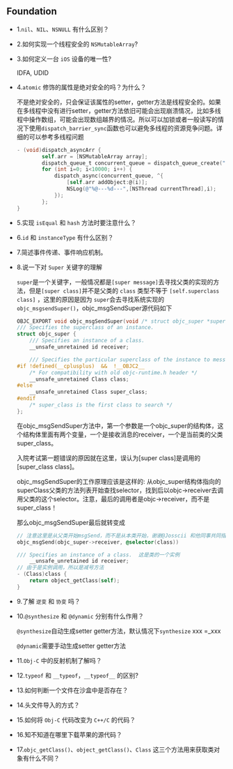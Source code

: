 ## Foundation

- 1.`nil`、`NIL`、`NSNULL` 有什么区别？

  

- 2.如何实现一个线程安全的 `NSMutableArray`? 

  

- 3.如何定义一台 `iOS` 设备的唯一性? 

  IDFA, UDID

- 4.`atomic` 修饰的属性是绝对安全的吗？为什么？

  不是绝对安全的，只会保证该属性的setter，getter方法是线程安全的。如果在多线程中没有进行setter，getter方法依旧可能会出现崩溃情况，比如多线程中操作数组，可能会出现数组越界的情况。所以可以加锁或者一般读写的情况下使用`dispatch_barrier_sync`函数也可以避免多线程的资源竞争问题。详细的可以参考多线程问题

  ```objective-c
  - (void)dispatch_asyncArr {
          self.arr = [NSMutableArray array];
          dispatch_queue_t concurrent_queue = dispatch_queue_create("com.domain.queuename", DISPATCH_QUEUE_CONCURRENT);
          for (int i=0; i<10000; i++) {
              dispatch_async(concurrent_queue, ^{
                  [self.arr addObject:@(i)];
                  NSLog(@"%@---%d---",[NSThread currentThread],i);
              });
          };
  }
  ```

  

- 5.实现 `isEqual` 和 `hash` 方法时要注意什么？

  

- 6.`id` 和 `instanceType` 有什么区别？

  

- 7.简述事件传递、事件响应机制。

  

- 8.说一下对 `Super` 关键字的理解

  `super`是一个关键字，一般情况都是`[super message]`去寻找父类的实现的方法，但是`[super class]`并不是父类的 `class` 类型不等于 `[self.superclass class]` ，这里的原因是因为 `super`会去寻找系统实现的`objc_msgsendSuper()`，objc_msgSendSuper源代码如下

  ```objective-c
  OBJC_EXPORT void objc_msgSendSuper(void /* struct objc_super *super, SEL op, ... */ )
  /// Specifies the superclass of an instance. 
  struct objc_super {
      /// Specifies an instance of a class.
      __unsafe_unretained id receiver;
  
      /// Specifies the particular superclass of the instance to message. 
  #if !defined(__cplusplus)  &&  !__OBJC2__
      /* For compatibility with old objc-runtime.h header */
      __unsafe_unretained Class class;
  #else
      __unsafe_unretained Class super_class;
  #endif
      /* super_class is the first class to search */
  };
  ```

  在objc_msgSendSuper方法中，第一个参数是一个objc_super的结构体，这个结构体里面有两个变量，一个是接收消息的receiver，一个是当前类的父类super_class。

  入院考试第一题错误的原因就在这里，误认为[super class]是调用的[super_class class]。

  objc_msgSendSuper的工作原理应该是这样的:
   从objc_super结构体指向的superClass父类的方法列表开始查找selector，找到后以objc->receiver去调用父类的这个selector。注意，最后的调用者是objc->receiver，而不是super_class！

  那么objc_msgSendSuper最后就转变成

  ```objective-c
  // 注意这里是从父类开始msgSend，而不是从本类开始，谢谢@Josscii 和他同事共同指点出此处描述的不妥。
  objc_msgSend(objc_super->receiver, @selector(class))
  
  /// Specifies an instance of a class.  这是类的一个实例
      __unsafe_unretained id receiver;   
  // 由于是实例调用，所以是减号方法
  - (Class)class {
      return object_getClass(self);
  }
  ```

- 9.了解 `逆变` 和 `协变` 吗？

  

- 10.`@synthesize` 和 `@dynamic` 分别有什么作用？

  `@synthesize`自动生成setter getter方法，默认情况下`synthesize` xxx =_xxx

  `@dynamic`需要手动生成setter getter方法

  

- 11.`Obj-C` 中的反射机制了解吗？

  

- 12.`typeof` 和 `__typeof`，`__typeof__` 的区别?

  

- 13.如何判断一个文件在沙盒中是否存在？

  

- 14.头文件导入的方式？ 

  

- 15.如何将 `Obj-C` 代码改变为 `C++/C` 的代码？

  

- 16.知不知道在哪里下载苹果的源代码？

  

- 17.`objc_getClass()`、`object_getClass()`、`Class` 这三个方法用来获取类对象有什么不同？